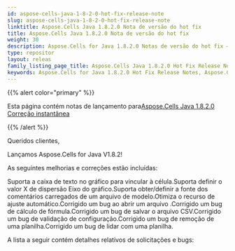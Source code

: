 ```yaml
---
id: aspose-cells-java-1-8-2-0-hot-fix-release-note
slug: aspose-cells-java-1-8-2-0-hot-fix-release-note
linktitle: Aspose.Cells Java 1.8.2.0 Nota de versão do hot fix
title: Aspose.Cells Java 1.8.2.0 Nota de versão do hot fix
weight: 30
description: Aspose.Cells for Java 1.8.2.0 Notas de versão do hot fix – os aprimoramentos mais recentes, novos recursos e correções
type: repositor
layout: releas
family_listing_page_title: Aspose.Cells Java 1.8.2.0 Hot Fix Release Note
keywords: Aspose.Cells for Java 1.8.2.0 Hot Fix Release Notes, Aspose.Cells for Java 1.9.0.0 updates and fixe
---
```

{{% alert color="primary" %}} 

 Esta página contém notas de lançamento para[Aspose.Cells Java 1.8.2.0 Correção instantânea](https://releases.aspose.com/cells/java/new-releases/aspose.cells-java-1.8.2.0-hot-fix/)

{{% /alert %}} 

 Queridos clientes,

 Lançamos Aspose.Cells for Java V1.8.2!

 As seguintes melhorias e correções estão incluídas:

Suporta a caixa de texto no gráfico para vincular à célula.Suporta definir o valor X de dispersão Eixo do gráfico.Suporta obter/definir a fonte dos comentários carregados de um arquivo de modelo.Otimiza o recurso de ajuste automático.Corrigido um bug ao abrir um arquivo .Corrigido um bug de cálculo de fórmula.Corrigido um bug de salvar o arquivo CSV.Corrigido um bug de validação de configuração.Corrigido um bug de remoção de uma planilha.Corrigido um bug de lidar com uma planilha.

A lista a seguir contém detalhes relativos de solicitações e bugs:
